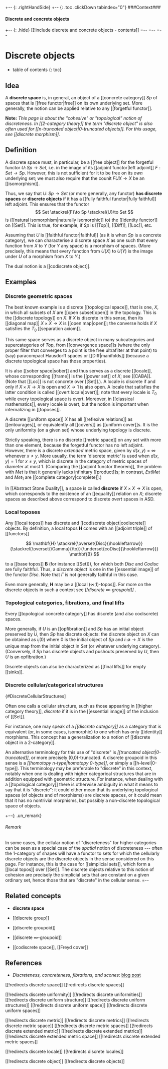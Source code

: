 +-- {: .rightHandSide}
+-- {: .toc .clickDown tabindex="0"}
###Context###
#### Discrete and concrete objects
+-- {: .hide}
[[!include discrete and concrete objects - contents]]
=--
=--
=--

# Discrete objects
* table of contents
{: toc}

## Idea

A __discrete space__ is, in general, an object of a [[concrete category]] $Sp$ of spaces that is [[free functor|free]] on its own underlying set.  More generally, the notion can be applied relative to any [[forgetful functor]].

**Note:** *This page is about the "cohesive" or "topological" notion of discreteness.  In [[2-category theory]] the term "discrete object" is also often used for [[n-truncated object|0-truncated objects]].  For this usage, see [[discrete morphism]].*

## Definition

A discrete space must, in particular, be a [[free object]] for the forgetful functor $U\colon Sp\to Set$, i.e. in the image of its [[adjoint functor|left adjoint]] $F: Set \to Sp$.  However, this is not sufficient for it to be free on its *own* underlying set; we must also require that the counit $F U X\to X$ be an [[isomorphism]].

Thus, we say that $U\colon Sp \to Set$ (or more generally, any functor) **has discrete spaces** or **discrete objects** if it has a [[fully faithful functor|fully faithful]] left adjoint.  This ensures that the functor
$$ Set \stackrel{F}\to Sp \stackrel{U}\to Set $$
is ([[natural isomorphism|naturally isomorphic]] to) the [[identity functor]] on [[Set]].  This is true, for example, if $Sp$ is [[Top]], [[Diff]], [[Loc]], etc.

Assuming that $U$ is [[faithful functor|faithful]] (as it is when $Sp$ is a concrete category), we can characterise a discrete space $X$ as one such that every function from $X$ to $Y$ (for $Y$ any space) is a morphism of spaces.  (More precisely, this means that every function from $U(X)$ to $U(Y)$ is the image under $U$ of a morphism from $X$ to $Y$.)

The dual notion is a [[codiscrete object]].


## Examples

### Discrete geometric spaces

The best known example is a discrete [[topological space]], that is one, $X$, in which all subsets of $X$ are [[open subset|open]] in the topology.  This is the [[discrete topology]] on $X$.  If $X$ is discrete in this sense, then its [[diagonal map]] $X \times X \to X$ is [[open map|open]]; the converse holds if $X$ satisfies the $T_0$ [[separation axiom]].

This same space serves as a discrete object in many subcategories and supercategories of $Top$, from [[convergence space]]s (where the only proper filter that converges to a point is the free ultrafilter at that point) to (say) paracompact Hausdorff spaces or [[Diff|manifolds]] (because a discrete topological space has those properties).

It is also [[sober space|sober]] and thus serves as a discrete [[locale]], whose corresponding [[frame]] is the [[power set]] of $X$; see [[CABA]].  (Note that [[Loc]] is not concrete over [[Set]].).  A locale is discrete if and only if $X \times X \to X$ is open and $X \to 1$ is also open.  A locale that satisfies the latter condition is called [[overt locale|overt]]; note that every locale is $T_0$ while every topological space is overt.  Moreover, in [[classical mathematics]], every locale is overt, but the notion is important when internalizing in [[toposes]].

A discrete [[uniform space]] $X$ has all [[reflexive relations]] as [[entourages]], or equivalently all [[covers]] as [[uniform cover]]s.  It is the only uniformity (on a given set) whose underlying topology is discrete.

Strictly speaking, there is no discrete [[metric space]] on any set with more than one element, because the forgetful functor has no left adjoint.  However, there is a discrete *extended* metric space, given by $d(x,y) = \infty$ whenever $x \ne y$.  More usually, the term 'discrete metric' is used when $d(x,y) = 1$ for $x \ne y$, which is discrete in the category of metric spaces of diameter at most $1$.  (Comparing the [[adjoint functor theorem]], the problem with $Met$ is that it generally lacks infinitary [[product]]s; in contrast, $Ext Met$ and $Met_1$ are [[complete category|complete]].)

In [[Abstract Stone Duality]], a space is called __discrete__ if $X \times X \to X$ is open, which corresponds to the existence of an [[equality]] relation on $X$; discrete spaces as described above correspond to discrete *overt* spaces in ASD.

### Local toposes

Any [[local topos]] has discrete and [[codiscrete object|codiscrete]] objects.  By definition, a local topos $\mathbf{H}$ comes with an [[adjoint triple]] of [[functors]]

$$
  \mathbf{H}
   \stackrel{\overset{Disc}{\hookleftarrow}}{\stackrel{\overset{\Gamma}{\to}}{\underset{coDisc}{\hookleftarrow}}}
  \mathbf{B}
$$

to a [[base topos]] $\mathbf{B}$ (for instance [[Set]]), for which both $Disc$ and $Codisc$ are fully faithful.  Thus, a _discrete object_ is one in the [[essential image]] of the functor $Disc$.  Note that $\Gamma$ is not generally faithful in this case.

Even more generally, $\mathbf{H}$ may be a [[local (∞,1)-topos]]. For more on the discrete objects in such a context see _[[discrete ∞-groupoid]]_ .

### Topological categories, fibrations, and final lifts

Every [[topological concrete category]] has discrete (and also codiscrete) spaces.

More generally, if $U$ is an [[opfibration]] and $Sp$ has an initial object preserved by $U$, then $Sp$ has discrete objects: the discrete object on $X$ can be obtained as $i_!(0)$ where $0$ is the initial object of $Sp$ and $i\colon \emptyset \to X$ is the unique map from the initial object in $Set$ (or whatever underlying category).  (Conversely, if $Sp$ has discrete objects and pushouts preserved by $U$, then $U$ is an opfibration.)

Discrete objects can also be characterized as [[final lifts]] for empty [[sinks]].


### Discrete cellular/categorical structures
 {#DiscreteCellularStructures]

Often one calls a cellular structure, such as those appearing in [[higher category theory]], _discrete_ if it is in the [[essential image]] of the inclusion of [[Set]].

For instance, one may speak of a _[[discrete category]]_ as a category that is equivalent (or, in some cases, isomorphic) to one which has only [[identity]] morphisms.  This concept has a generalization to a notion of [[discrete object in a 2-category]].

An alternative terminology for this use of "discrete" is _[[truncated object|0-truncated]]_, or more precisely (0,0)-truncated.  A discrete groupoid in this sense is a _[[homotopy n-type|homotopy 0-type]]_, or simply a [[h-level|0-type]].  This terminology may be preferable to "discrete" in this context, notably when one is dealing with higher categorical structures that are in addition equipped with geometric structure. For instance, when dealing with a [[topological category]] there is otherwise ambiguity in what it means to say that it is "discrete": it could either mean that its underlying topological spaces (of objects and of morphisms) are discrete spaces,  or it could mean that it has no nontrivial morphisms, but possibly a non-discrete topological space of objects.

+--{: .un_remark}
###### Remark
In some cases, the cellular notion of "discreteness" for higher categories can be seen as a special case of the *spatial* notion of discreteness --- often the 1-category of shapes will have a functor to sets for which the cellularly discrete objects are the discrete objects in the sense considered on this page.  For instance, this is the case for [[simplicial sets]], which form a [[local topos]] over [[Set]].  The discrete objects relative to this notion of cohesion are precisely the simplicial sets that are constant on a given ordinary set, hence those that are "discrete" in the cellular sense.
=--


## Related concepts

* **discrete space**

* [[discrete group]] 

* [[discrete groupoid]]

* [[discrete ∞-groupoid]]

* [[codiscrete space]], [[Freyd cover]]

## References

* *Discreteness, concreteness, fibrations, and scones*: [blog post](http://golem.ph.utexas.edu/category/2011/11/discreteness_concreteness_fibr.html)


[[!redirects discrete space]]
[[!redirects discrete spaces]]

[[!redirects discrete uniformity]]
[[!redirects discrete uniformities]]
[[!redirects discrete uniform structure]]
[[!redirects discrete uniform structures]]
[[!redirects discrete uniform space]]
[[!redirects discrete uniform spaces]]

[[!redirects discrete metric]]
[[!redirects discrete metrics]]
[[!redirects discrete metric space]]
[[!redirects discrete metric spaces]]
[[!redirects discrete extended metric]]
[[!redirects discrete extended metrics]]
[[!redirects discrete extended metric space]]
[[!redirects discrete extended metric spaces]]

[[!redirects discrete locale]]
[[!redirects discrete locales]]

[[!redirects discrete object]]
[[!redirects discrete objects]]
